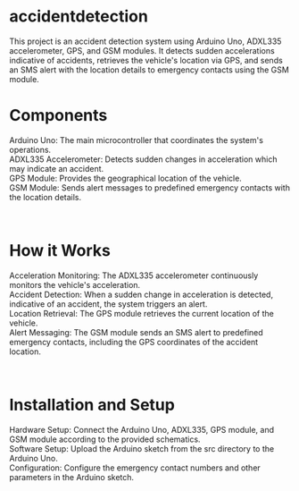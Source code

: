 # accidentdetection
This project is an accident detection system using Arduino Uno, ADXL335 accelerometer, GPS, and GSM modules. It detects sudden accelerations indicative of accidents, retrieves the vehicle's location via GPS, and sends an SMS alert with the location details to emergency contacts using the GSM module. 
<br>
<h1>Components</h1>
<p>Arduino Uno: The main microcontroller that coordinates the system's operations.<br>
ADXL335 Accelerometer: Detects sudden changes in acceleration which may indicate an accident.<br>
GPS Module: Provides the geographical location of the vehicle.<br>
GSM Module: Sends alert messages to predefined emergency contacts with the location details.</p><br>
<h1>How it Works </h1>
<p>Acceleration Monitoring: The ADXL335 accelerometer continuously monitors the vehicle's acceleration.<br>
Accident Detection: When a sudden change in acceleration is detected, indicative of an accident, the system triggers an alert.<br>
Location Retrieval: The GPS module retrieves the current location of the vehicle.<br>
Alert Messaging: The GSM module sends an SMS alert to predefined emergency contacts, including the GPS coordinates of the accident location.</p><br>
<h1>Installation and Setup</h1>
<p>Hardware Setup: Connect the Arduino Uno, ADXL335, GPS module, and GSM module according to the provided schematics.<br>
Software Setup: Upload the Arduino sketch from the src directory to the Arduino Uno.<br>
Configuration: Configure the emergency contact numbers and other parameters in the Arduino sketch.</p>
